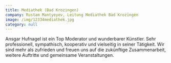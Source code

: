 ```yaml
---
title: Mediathek (Bad Krozingen)
company: Rustam Mantyeyev, Leitung Mediathek Bad Krozingen
image: /img/12334mediathek.jpg
category: null
---
```

Ansgar Hufnagel ist ein Top Moderator und wunderbarer Künstler. Sehr professionell, 
sympathisch, kooperativ und vielseitig in seiner Tätigkeit. Wir sind mehr als zufrieden 
und freuen uns auf die zukünftige Zusammenarbeit, weitere Auftritte und gemeinsame 
Veranstaltungen.
